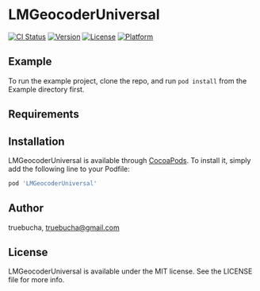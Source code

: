 # LMGeocoderUniversal

[![CI Status](http://img.shields.io/travis/truebucha/LMGeocoderUniversal.svg?style=flat)](https://travis-ci.org/truebucha/LMGeocoderUniversal)
[![Version](https://img.shields.io/cocoapods/v/LMGeocoderUniversal.svg?style=flat)](http://cocoapods.org/pods/LMGeocoderUniversal)
[![License](https://img.shields.io/cocoapods/l/LMGeocoderUniversal.svg?style=flat)](http://cocoapods.org/pods/LMGeocoderUniversal)
[![Platform](https://img.shields.io/cocoapods/p/LMGeocoderUniversal.svg?style=flat)](http://cocoapods.org/pods/LMGeocoderUniversal)

## Example

To run the example project, clone the repo, and run `pod install` from the Example directory first.

## Requirements

## Installation

LMGeocoderUniversal is available through [CocoaPods](http://cocoapods.org). To install
it, simply add the following line to your Podfile:

```ruby
pod 'LMGeocoderUniversal'
```

## Author

truebucha, truebucha@gmail.com

## License

LMGeocoderUniversal is available under the MIT license. See the LICENSE file for more info.
